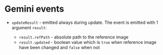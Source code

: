 # Gemini events

* `updateResult` - emitted always during update. The event is emitted with 1 argument `result`:

    * `result.refPath` - absolute path to the reference image
    * `result.updated` - boolean value which is `true` when reference image have been changed and `false` when not
